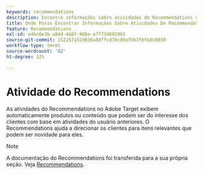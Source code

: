 ```yaml
---
keywords: recommendations
description: Encontre informações sobre atividades do Recommendations no Adobe [!DNL Target] que exibem automaticamente produtos ou conteúdo que podem ser do interesse dos seus clientes com base em atividades do usuário anteriores.
title: Onde Posso Encontrar Informações Sobre Atividades Do Recommendations?
feature: Recommendations
exl-id: e4bc6e3b-a84d-4a8f-988e-a7f734892963
source-git-commit: 152257a52d836a88ffcd76cd9af5b3fbfbdc0839
workflow-type: tm+mt
source-wordcount: '82'
ht-degree: 32%

---
```


# Atividade do Recommendations

As atividades do Recommendations no Adobe Target exibem automaticamente produtos ou conteúdo que podem ser do interesse dos clientes com base em atividades do usuário anteriores. O Recommendations ajuda a direcionar os clientes para itens relevantes que podem ser novidade para eles.

>[!NOTE]
>
>A documentação do Recommendations foi transferida para a sua própria seção. Veja [Recommendations](/help/main/c-recommendations/recommendations.md#concept_7556C8A4543942F2A77B13A29339C0C0).
